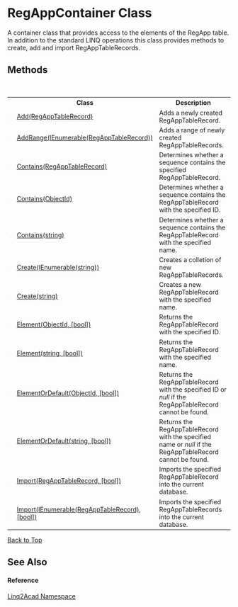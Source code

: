 # RegAppContainer Class
 

A container class that provides access to the elements of the RegApp table. In addition to the standard LINQ operations this class provides methods to create, add and import RegAppTableRecords.


## Methods
&nbsp;<table><tr><th></th><th>Class</th><th>Description</th></tr><tr><td>![Public method](media/pubmethod.gif "Public method")</td><td><a href="M_Linq2Acad_RegAppContainer_Add.md#RegAppContainerAdd-Method-RegAppTableRecord">Add(RegAppTableRecord)</a></td><td>
Adds a newly created RegAppTableRecord.</td></tr><tr><td>![Public method](media/pubmethod.gif "Public method")</td><td><a href="M_Linq2Acad_RegAppContainer_AddRange.md#RegAppContainerAddRange-Method-IEnumerableRegAppTableRecord">AddRange(IEnumerable(RegAppTableRecord))</a></td><td>
Adds a range of newly created RegAppTableRecords.</td></tr><tr><td>![Public method](media/pubmethod.gif "Public method")</td><td><a href="M_Linq2Acad_RegAppContainer_Contains_1.md#RegAppContainerContains-Method-RegAppTableRecord">Contains(RegAppTableRecord)</a></td><td>
Determines whether a sequence contains the specified RegAppTableRecord.</td></tr><tr><td>![Public method](media/pubmethod.gif "Public method")</td><td><a href="M_Linq2Acad_RegAppContainer_Contains.md#RegAppContainerContains-Method-ObjectId">Contains(ObjectId)</a></td><td>
Determines whether a sequence contains the RegAppTableRecord with the specified ID.</td></tr><tr><td>![Public method](media/pubmethod.gif "Public method")</td><td><a href="M_Linq2Acad_RegAppContainer_Contains_2.md#RegAppContainerContains-Method-string">Contains(string)</a></td><td>
Determines whether a sequence contains the RegAppTableRecord with the specified name.</td></tr><tr><td>![Public method](media/pubmethod.gif "Public method")</td><td><a href="M_Linq2Acad_RegAppContainer_Create.md#RegAppContainerCreate-Method-IEnumerablestring">Create(IEnumerable(string))</a></td><td>
Creates a colletion of new RegAppTableRecords.</td></tr><tr><td>![Public method](media/pubmethod.gif "Public method")</td><td><a href="M_Linq2Acad_RegAppContainer_Create_1.md#RegAppContainerCreate-Method-string">Create(string)</a></td><td>
Creates a new RegAppTableRecord with the specified name.</td></tr><tr><td>![Public method](media/pubmethod.gif "Public method")</td><td><a href="M_Linq2Acad_RegAppContainer_Element.md#RegAppContainerElement-Method-ObjectId-bool">Element(ObjectId, [bool])</a></td><td>
Returns the RegAppTableRecord with the specified ID.</td></tr><tr><td>![Public method](media/pubmethod.gif "Public method")</td><td><a href="M_Linq2Acad_RegAppContainer_Element_1.md#RegAppContainerElement-Method-string-bool">Element(string, [bool])</a></td><td>
Returns the RegAppTableRecord with the specified name.</td></tr><tr><td>![Public method](media/pubmethod.gif "Public method")</td><td><a href="M_Linq2Acad_RegAppContainer_ElementOrDefault.md#RegAppContainerElementOrDefault-Method-ObjectId-bool">ElementOrDefault(ObjectId, [bool])</a></td><td>
Returns the RegAppTableRecord with the specified ID or <i>null</i> if the RegAppTableRecord cannot be found.</td></tr><tr><td>![Public method](media/pubmethod.gif "Public method")</td><td><a href="M_Linq2Acad_RegAppContainer_ElementOrDefault_1.md#RegAppContainerElementOrDefault-Method-string-bool">ElementOrDefault(string, [bool])</a></td><td>
Returns the RegAppTableRecord with the specified name or <i>null</i> if the RegAppTableRecord cannot be found.</td></tr><tr><td>![Public method](media/pubmethod.gif "Public method")</td><td><a href="M_Linq2Acad_RegAppContainer_Import_1.md#RegAppContainerImport-Method-RegAppTableRecord-bool">Import(RegAppTableRecord, [bool])</a></td><td>
Imports the specified RegAppTableRecord into the current database.</td></tr><tr><td>![Public method](media/pubmethod.gif "Public method")</td><td><a href="M_Linq2Acad_RegAppContainer_Import.md#RegAppContainerImport-Method-IEnumerableRegAppTableRecord-bool">Import(IEnumerable(RegAppTableRecord), [bool])</a></td><td>
Imports the specified RegAppTableRecords into the current database.</td></tr></table>
<a href="#regappcontainer-class">Back to Top</a>

## See Also


#### Reference
<a href="N_Linq2Acad.md#Linq2Acad-Namespace">Linq2Acad Namespace</a><br />
